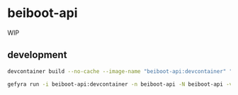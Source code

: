 # beiboot-api

WIP

## development

```bash
devcontainer build --no-cache --image-name "beiboot-api:devcontainer" "."
```

```bash
gefyra run -i beiboot-api:devcontainer -n beiboot-api -N beiboot-api -v $(pwd):/workspace -c "/bin/sh -c 'while sleep 1000; do :; done'" --expose localhost:8001:8000
```
